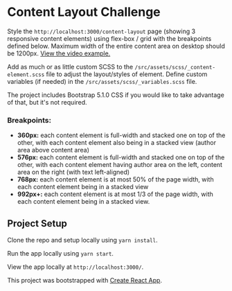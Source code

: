 # Content Layout Challenge

Style the `http://localhost:3000/content-layout` page (showing 3 responsive content elements) using flex-box / grid with the breakpoints defined below. Maximum width of the entire content area on desktop should be 1200px. [View the video example.](https://www.loom.com/share/ff22e61d7e914976913985aa2390efbb)

Add as much or as little custom SCSS to the `/src/assets/scss/_content-element.scss` file to adjust the layout/styles of element. Define custom variables (if needed) in the `/src/assets/scss/_variables.scss` file.

The project includes Bootstrap 5.1.0 CSS if you would like to take advantage of that, but it's not required.

### Breakpoints:

- **360px:** each content element is full-width and stacked one on top of the other, with each content element also being in a stacked view (author area above content area)
- **576px:** each content element is full-width and stacked one on top of the other, with each content element having author area on the left, content area on the right (with text left-aligned)
- **768px:** each content element is at most 50% of the page width, with each content element being in a stacked view
- **992px+:** each content element is at most 1/3 of the page width, with each content element being in a stacked view.

## Project Setup

Clone the repo and setup locally using `yarn install`.

Run the app locally using `yarn start`.

View the app locally at `http://localhost:3000/`.

This project was bootstrapped with [Create React App](https://github.com/facebook/create-react-app).

